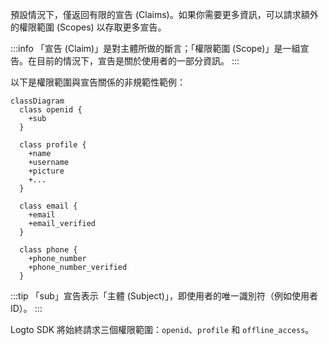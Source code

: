 預設情況下，僅返回有限的宣告 (Claims)。如果你需要更多資訊，可以請求額外的權限範圍 (Scopes) 以存取更多宣告。

:::info
「宣告 (Claim)」是對主體所做的斷言；「權限範圍 (Scope)」是一組宣告。在目前的情況下，宣告是關於使用者的一部分資訊。
:::

以下是權限範圍與宣告關係的非規範性範例：

```mermaid
classDiagram
  class openid {
    +sub
  }

  class profile {
    +name
    +username
    +picture
    +...
  }

  class email {
    +email
    +email_verified
  }

  class phone {
    +phone_number
    +phone_number_verified
  }
```

:::tip
「sub」宣告表示「主體 (Subject)」，即使用者的唯一識別符（例如使用者 ID）。
:::

Logto SDK 將始終請求三個權限範圍：`openid`、`profile` 和 `offline_access`。
